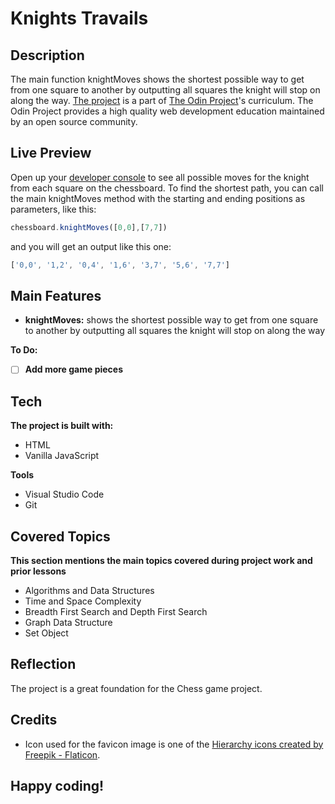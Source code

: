 # Knights Travails
## Description
The main function knightMoves shows the shortest possible way to get from one square to another by outputting all squares the knight will stop on along the way. [The project](https://www.theodinproject.com/lessons/javascript-knights-travails) is a part of [The Odin Project](https://www.theodinproject.com/dashboard)'s curriculum. The Odin Project provides a high quality web development education maintained by an open source community.
## Live Preview
Open up your [developer console](https://haminimi.github.io/binary-knights-travails/) to see all possible moves for the knight from each square on the chessboard. To find the shortest path, you can call the main knightMoves method with the starting and ending positions as parameters, like this: 
```javascript
chessboard.knightMoves([0,0],[7,7]) 
```
and you will get an output like this one: 
```javascript
['0,0', '1,2', '0,4', '1,6', '3,7', '5,6', '7,7']
```
## Main Features
- **knightMoves:** shows the shortest possible way to get from one square to another by outputting all squares the knight will stop on along the way

**To Do:**
- [ ] **Add more game pieces**
## Tech
**The project is built with:**
- HTML
- Vanilla JavaScript

**Tools**
- Visual Studio Code
- Git
## Covered Topics
**This section mentions the main topics covered during project work and prior lessons**
- Algorithms and Data Structures
- Time and Space Complexity
- Breadth First Search and Depth First Search
- Graph Data Structure
- Set Object
## Reflection
The project is a great foundation for the Chess game project.
## Credits
- Icon used for the favicon image is one of the [Hierarchy icons created by Freepik - Flaticon](https://www.flaticon.com/free-icons/hierarchy).
## Happy coding!
